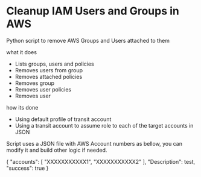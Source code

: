# Cleanup IAM Users and Groups in AWS
Python script to remove AWS Groups and Users attached to them

what it does
- Lists groups, users and policies
- Removes users from group
- Removes attached policies
- Removes group
- Removes user policies
- Removes user

how its done
 - Using default profile of transit account
 - Using a transit account to assume role to each of the target accounts in JSON 

Script uses a JSON file with AWS Account numbers as bellow, you can modify it and build other logic if needed.

{
	"accounts": [
		"XXXXXXXXXXX1",
		"XXXXXXXXXXX2"
	],
	"Description": test,
	"success": true
}

